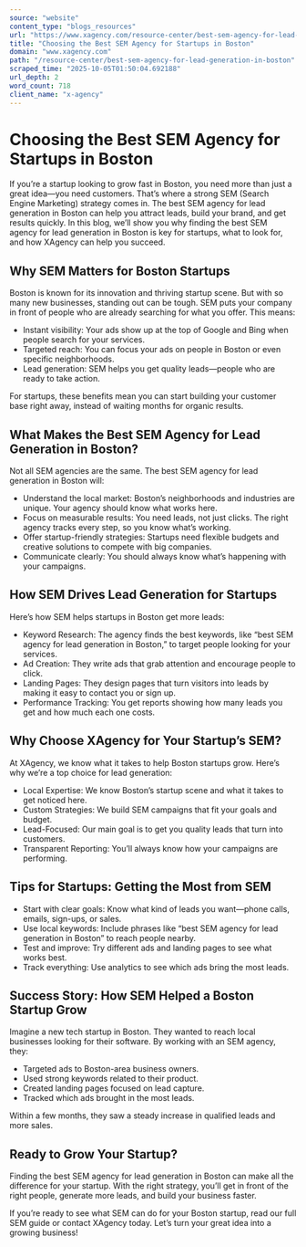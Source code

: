 ```yaml
---
source: "website"
content_type: "blogs_resources"
url: "https://www.xagency.com/resource-center/best-sem-agency-for-lead-generation-in-boston"
title: "Choosing the Best SEM Agency for Startups in Boston"
domain: "www.xagency.com"
path: "/resource-center/best-sem-agency-for-lead-generation-in-boston"
scraped_time: "2025-10-05T01:50:04.692188"
url_depth: 2
word_count: 718
client_name: "x-agency"
---
```


# Choosing the Best SEM Agency for Startups in Boston

If you’re a startup looking to grow fast in Boston, you need more than just a great idea—you need customers. That’s where a strong SEM (Search Engine Marketing) strategy comes in. The best SEM agency for lead generation in Boston can help you attract leads, build your brand, and get results quickly. In this blog, we’ll show you why finding the best SEM agency for lead generation in Boston is key for startups, what to look for, and how XAgency can help you succeed.

## Why SEM Matters for Boston Startups

Boston is known for its innovation and thriving startup scene. But with so many new businesses, standing out can be tough. SEM puts your company in front of people who are already searching for what you offer. This means:

* Instant visibility: Your ads show up at the top of Google and Bing when people search for your services.
* Targeted reach: You can focus your ads on people in Boston or even specific neighborhoods.
* Lead generation: SEM helps you get quality leads—people who are ready to take action.

For startups, these benefits mean you can start building your customer base right away, instead of waiting months for organic results.

## What Makes the Best SEM Agency for Lead Generation in Boston?

Not all SEM agencies are the same. The best SEM agency for lead generation in Boston will:

* Understand the local market: Boston’s neighborhoods and industries are unique. Your agency should know what works here.
* Focus on measurable results: You need leads, not just clicks. The right agency tracks every step, so you know what’s working.
* Offer startup-friendly strategies: Startups need flexible budgets and creative solutions to compete with big companies.
* Communicate clearly: You should always know what’s happening with your campaigns.

## How SEM Drives Lead Generation for Startups

Here’s how SEM helps startups in Boston get more leads:

* Keyword Research: The agency finds the best keywords, like “best SEM agency for lead generation in Boston,” to target people looking for your services.
* Ad Creation: They write ads that grab attention and encourage people to click.
* Landing Pages: They design pages that turn visitors into leads by making it easy to contact you or sign up.
* Performance Tracking: You get reports showing how many leads you get and how much each one costs.

## Why Choose XAgency for Your Startup’s SEM?

At XAgency, we know what it takes to help Boston startups grow. Here’s why we’re a top choice for lead generation:

* Local Expertise: We know Boston’s startup scene and what it takes to get noticed here.
* Custom Strategies: We build SEM campaigns that fit your goals and budget.
* Lead-Focused: Our main goal is to get you quality leads that turn into customers.
* Transparent Reporting: You’ll always know how your campaigns are performing.

## Tips for Startups: Getting the Most from SEM

* Start with clear goals: Know what kind of leads you want—phone calls, emails, sign-ups, or sales.
* Use local keywords: Include phrases like “best SEM agency for lead generation in Boston” to reach people nearby.
* Test and improve: Try different ads and landing pages to see what works best.
* Track everything: Use analytics to see which ads bring the most leads.

## Success Story: How SEM Helped a Boston Startup Grow

Imagine a new tech startup in Boston. They wanted to reach local businesses looking for their software. By working with an SEM agency, they:

* Targeted ads to Boston-area business owners.
* Used strong keywords related to their product.
* Created landing pages focused on lead capture.
* Tracked which ads brought in the most leads.

Within a few months, they saw a steady increase in qualified leads and more sales.

## Ready to Grow Your Startup?

Finding the best SEM agency for lead generation in Boston can make all the difference for your startup. With the right strategy, you’ll get in front of the right people, generate more leads, and build your business faster.

If you’re ready to see what SEM can do for your Boston startup, read our full SEM guide or contact XAgency today. Let’s turn your great idea into a growing business!